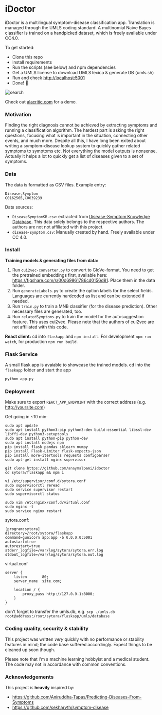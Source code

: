 # iDoctor
iDoctor is a multilingual symptom-disease classification app. Translation is managed through the UMLS coding standard. A multinomial Naive Bayes classifier is trained on a handpicked dataset, which is freely available under CC4.0. 

To get started:
- Clone this repo
- Install requirements
- Run the scripts (see below) and npm dependencies
- Get a UMLS license to download UMLS lexica & generate DB (umls.sh)
- Run and check [ http://localhost:5001]( http://localhost:5001)
- Done! :tada:

![search](https://raw.githubusercontent.com/leanderme/sytora/master/screenshots/search.png)

Check out [alacritic.com](alacritic.com) for a demo.


### Motivation
Finding the right diagnosis cannot be achieved by extracting symptoms and running a classification algorithm. The hardest part is asking the right questions, focusing what is important in the situation, connecting other events, and much more. Despite all this, I have long been exited about writing a symptom-disease lookup system to quickly gather related symptoms to symptoms etc. Not everything the model outputs is nonsense. Actually it helps a lot to quickly get a list of diseases given to a set of symptoms.

### Data
The data is formatted as CSV files. Example entry:
```csv
Disease,Symptom
C0162565,C0039239
```

Data sources:
- `DiseaseSymptomKB.csv`: extracted from [Disease-Symptom Knowledge Database](http://people.dbmi.columbia.edu/~friedma/Projects/DiseaseSymptomKB/index.html). This data solely belongs to the respective authors. The authors are not not affiliated with this project.
- `disease-symptom.csv`: Manually created by hand. Freely available under CC 4.0.

### Install
**Training models & generating files from data:**
1. Run `cui2vec-converter.py` to convert to GloVe-format. You need to get the pretrained embeddings first, available here: https://figshare.com/s/00d69861786cd0156d81. Place them in the data folder.
2. Run `generateLabels.py` to create the option labels for the select fields. Languages are currently hardcoded as list and can be extended if needed.
3. Run `train.py` to train a MNB classifier (for the disease prediction). Other necessary files are generated, too. 
4. Run `relatedSymptoms.py` to train the model for the autosuggestion feature. This uses cui2vec. Please note that the authors of cui2vec are not affiliated with this code. 

**React client:**
cd into `flaskapp` and `npm install`. For development `npm run watch`, for production `npm run build`.

### Flask Service
A small flask app is avaiable to showcase the trained models. cd into the `flaskapp` folder and start the app
```bash
python app.py
```

### Deployment
Make sure to export `REACT_APP_ENDPOINT` with the correct address (e.g. http://yoursite.com)

Get going in ~10 min:
```
sudo apt update
sudo apt install python3-pip python3-dev build-essential libssl-dev libffi-dev python3-setuptools
sudo apt install python-pip python-dev
sudo apt install nodejs npm
pip install flask pandas sklearn numpy
pip install Flask-Limiter flask-expects-json
pip install more-itertools requests configparser
sudo apt-get install nginx supervisor

git clone https://github.com/anaymalpani/idoctor
cd sytora/flaskapp && npm i

vi /etc/supervisor/conf.d/sytora.conf
sudo supervisorctl reread
sudo service supervisor restart
sudo supervisorctl status

sudo vim /etc/nginx/conf.d/virtual.conf
sudo nginx -t
sudo service nginx restart
```

sytora.conf:
```
[program:sytora]
directory=/root/sytora/flaskapp
command=gunicorn app:app -b 0.0.0.0:5001
autostart=true
autorestart=true
stderr_logfile=/var/log/sytora/sytora.err.log
stdout_logfile=/var/log/sytora/sytora.out.log
```

virtual.conf
```
server {
    listen       80;
    server_name  site.com;

    location / {
        proxy_pass http://127.0.0.1:8000;
    }
}
```

don't forget to transfer the umls.db, e.g. 
`scp ./umls.db root@address:/root/sytora/flaskapp/umls/database`



### Coding quality, security & stability
This project was written *very* quickly with no performance or stability features in mind; the code base suffered accordingly. Expect things to be cleaned up soon though.

Please note that I'm a machine learning hobbyist and a medical student. The code may not in accordance with common conventions. 

### Acknowledgements
This project is **heavily** inspired by:
- https://github.com/Aniruddha-Tapas/Predicting-Diseases-From-Symptoms
- https://github.com/sekharvth/symptom-disease
